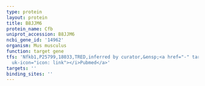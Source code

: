 ```yaml
---
type: protein
layout: protein
title: B8JJM6
protein_name: Cfb
uniprot_accession: B8JJM6
ncbi_gene_id: '14962'
organism: Mus musculus
function: target gene
tfs: 'Nfkb1,P25799,18033,TRED,inferred by curator,&ensp;<a href="-" target="_blank"><i
  uk-icon="icon: link"></i>Pubmed</a>'
targets: ''
binding_sites: ''
---
```

